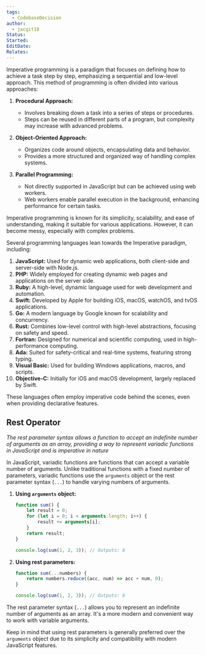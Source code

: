 ```yaml
---
tags:
  - CodebaseDecision
author:
  - jacgit18
Status: 
Started: 
EditDate: 
Relates:
---
```

Imperative programming is a paradigm that focuses on defining how to achieve a task step by step, emphasizing a sequential and low-level approach. This method of programming is often divided into various approaches:

1. **Procedural Approach:**
   - Involves breaking down a task into a series of steps or procedures.
   - Steps can be reused in different parts of a program, but complexity may increase with advanced problems.

2. **Object-Oriented Approach:**
   - Organizes code around objects, encapsulating data and behavior.
   - Provides a more structured and organized way of handling complex systems.

3. **Parallel Programming:**
   - Not directly supported in JavaScript but can be achieved using web workers.
   - Web workers enable parallel execution in the background, enhancing performance for certain tasks.

Imperative programming is known for its simplicity, scalability, and ease of understanding, making it suitable for various applications. However, it can become messy, especially with complex problems.

Several programming languages lean towards the Imperative paradigm, including:
1. **JavaScript:** Used for dynamic web applications, both client-side and server-side with Node.js.
2. **PHP:** Widely employed for creating dynamic web pages and applications on the server side.
3. **Ruby:** A high-level, dynamic language used for web development and automation.
4. **Swift:** Developed by Apple for building iOS, macOS, watchOS, and tvOS applications.
5. **Go:** A modern language by Google known for scalability and concurrency.
6. **Rust:** Combines low-level control with high-level abstractions, focusing on safety and speed.
7. **Fortran:** Designed for numerical and scientific computing, used in high-performance computing.
8. **Ada:** Suited for safety-critical and real-time systems, featuring strong typing.
9. **Visual Basic:** Used for building Windows applications, macros, and scripts.
10. **Objective-C:** Initially for iOS and macOS development, largely replaced by Swift.

These languages often employ imperative code behind the scenes, even when providing declarative features.

## Rest Operator
*The rest parameter syntax allows a function to accept an indefinite number of arguments as an array, providing a way to represent variadic functions in JavaScript and is imperative in nature*


In JavaScript, variadic functions are functions that can accept a variable number of arguments. Unlike traditional functions with a fixed number of parameters, variadic functions use the `arguments` object or the rest parameter syntax (`...`) to handle varying numbers of arguments.

1. **Using `arguments` object:**
   ```javascript
   function sum() {
       let result = 0;
       for (let i = 0; i < arguments.length; i++) {
           result += arguments[i];
       }
       return result;
   }

   console.log(sum(1, 2, 3)); // Outputs: 6
   ```

2. **Using rest parameters:**
   ```javascript
   function sum(...numbers) {
       return numbers.reduce((acc, num) => acc + num, 0);
   }

   console.log(sum(1, 2, 3)); // Outputs: 6
   ```

The rest parameter syntax (`...`) allows you to represent an indefinite number of arguments as an array. It's a more modern and convenient way to work with variable arguments.

Keep in mind that using rest parameters is generally preferred over the `arguments` object due to its simplicity and compatibility with modern JavaScript features.